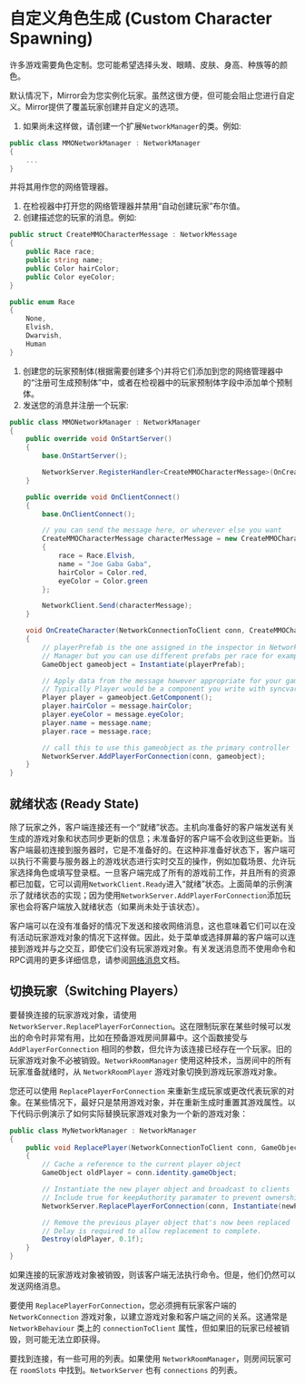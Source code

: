 # 自定义角色生成 (Custom Character Spawning)

许多游戏需要角色定制。您可能希望选择头发、眼睛、皮肤、身高、种族等的颜色。

默认情况下，Mirror会为您实例化玩家。虽然这很方便，但可能会阻止您进行自定义。Mirror提供了覆盖玩家创建并自定义的选项。

1. 如果尚未这样做，请创建一个扩展`NetworkManager`的类。例如:

```csharp
public class MMONetworkManager : NetworkManager
{
    ...
}
```

并将其用作您的网络管理器。

1. 在检视器中打开您的网络管理器并禁用“自动创建玩家”布尔值。
2. 创建描述您的玩家的消息。例如:

```csharp
public struct CreateMMOCharacterMessage : NetworkMessage
{
    public Race race;
    public string name;
    public Color hairColor;
    public Color eyeColor;
}

public enum Race
{
    None,
    Elvish,
    Dwarvish,
    Human
}
```

1. 创建您的玩家预制体(根据需要创建多个)并将它们添加到您的网络管理器中的“注册可生成预制体”中，或者在检视器中的玩家预制体字段中添加单个预制体。
2. 发送您的消息并注册一个玩家:

```csharp
public class MMONetworkManager : NetworkManager
{
    public override void OnStartServer()
    {
        base.OnStartServer();

        NetworkServer.RegisterHandler<CreateMMOCharacterMessage>(OnCreateCharacter);
    }

    public override void OnClientConnect()
    {
        base.OnClientConnect();

        // you can send the message here, or wherever else you want
        CreateMMOCharacterMessage characterMessage = new CreateMMOCharacterMessage
        {
            race = Race.Elvish,
            name = "Joe Gaba Gaba",
            hairColor = Color.red,
            eyeColor = Color.green
        };

        NetworkClient.Send(characterMessage);
    }

    void OnCreateCharacter(NetworkConnectionToClient conn, CreateMMOCharacterMessage message)
    {
        // playerPrefab is the one assigned in the inspector in Network
        // Manager but you can use different prefabs per race for example
        GameObject gameobject = Instantiate(playerPrefab);

        // Apply data from the message however appropriate for your game
        // Typically Player would be a component you write with syncvars or properties
        Player player = gameobject.GetComponent();
        player.hairColor = message.hairColor;
        player.eyeColor = message.eyeColor;
        player.name = message.name;
        player.race = message.race;

        // call this to use this gameobject as the primary controller
        NetworkServer.AddPlayerForConnection(conn, gameobject);
    }
}
```

## 就绪状态 (Ready State) <a href="#ready-state" id="ready-state"></a>

除了玩家之外，客户端连接还有一个“就绪”状态。主机向准备好的客户端发送有关生成的游戏对象和状态同步更新的信息；未准备好的客户端不会收到这些更新。当客户端最初连接到服务器时，它是不准备好的。在这种非准备好状态下，客户端可以执行不需要与服务器上的游戏状态进行实时交互的操作，例如加载场景、允许玩家选择角色或填写登录框。一旦客户端完成了所有的游戏前工作，并且所有的资源都已加载，它可以调用`NetworkClient.Ready`进入“就绪”状态。上面简单的示例演示了就绪状态的实现；因为使用`NetworkServer.AddPlayerForConnection`添加玩家也会将客户端放入就绪状态（如果尚未处于该状态）。

客户端可以在没有准备好的情况下发送和接收网络消息，这也意味着它们可以在没有活动玩家游戏对象的情况下这样做。因此，处于菜单或选择屏幕的客户端可以连接到游戏并与之交互，即使它们没有玩家游戏对象。有关发送消息而不使用命令和RPC调用的更多详细信息，请参阅[网络消息](../communications/network-messages.md)文档。

## 切换玩家（Switching Players）

要替换连接的玩家游戏对象，请使用 `NetworkServer.ReplacePlayerForConnection`。这在限制玩家在某些时候可以发出的命令时非常有用，比如在预备游戏房间屏幕中。这个函数接受与 `AddPlayerForConnection` 相同的参数，但允许为该连接已经存在一个玩家。旧的玩家游戏对象不必被销毁。`NetworkRoomManager` 使用这种技术，当房间中的所有玩家准备就绪时，从 `NetworkRoomPlayer` 游戏对象切换到游戏玩家游戏对象。

您还可以使用 `ReplacePlayerForConnection` 来重新生成玩家或更改代表玩家的对象。在某些情况下，最好只是禁用游戏对象，并在重新生成时重置其游戏属性。以下代码示例演示了如何实际替换玩家游戏对象为一个新的游戏对象：

```csharp
public class MyNetworkManager : NetworkManager
{
    public void ReplacePlayer(NetworkConnectionToClient conn, GameObject newPrefab)
    {
        // Cache a reference to the current player object
        GameObject oldPlayer = conn.identity.gameObject;

        // Instantiate the new player object and broadcast to clients
        // Include true for keepAuthority paramater to prevent ownership change
        NetworkServer.ReplacePlayerForConnection(conn, Instantiate(newPrefab), true);

        // Remove the previous player object that's now been replaced
        // Delay is required to allow replacement to complete.
        Destroy(oldPlayer, 0.1f);
    }
}
```

如果连接的玩家游戏对象被销毁，则该客户端无法执行命令。但是，他们仍然可以发送网络消息。

要使用 `ReplacePlayerForConnection`，您必须拥有玩家客户端的 `NetworkConnection` 游戏对象，以建立游戏对象和客户端之间的关系。这通常是 `NetworkBehaviour` 类上的 `connectionToClient` 属性，但如果旧的玩家已经被销毁，则可能无法立即获得。

要找到连接，有一些可用的列表。如果使用 `NetworkRoomManager`，则房间玩家可在 `roomSlots` 中找到。`NetworkServer` 也有 `connections` 的列表。
